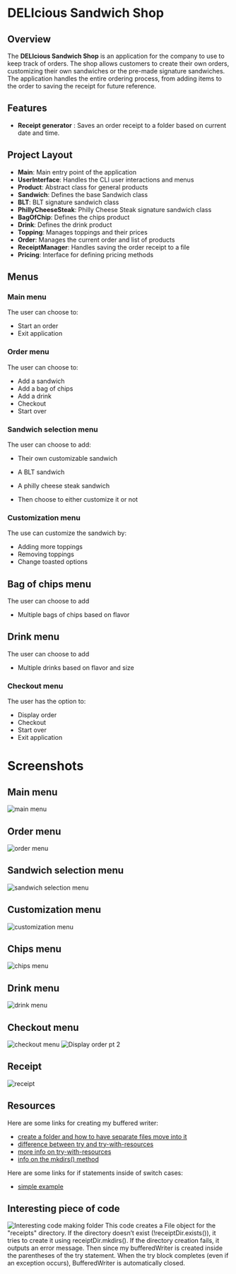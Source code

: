 # DELIcious Sandwich Shop

## Overview
The **DELIcious Sandwich Shop** is an application for the company to use to keep track of orders. The shop allows customers to create their own orders, customizing their own sandwiches or the pre-made signature sandwiches. The application handles the entire ordering process, from adding items to the order to saving the receipt for future reference.

## Features
- **Receipt generator** : Saves an order receipt to a folder based on current date and time. 


## Project Layout

- **Main**: Main entry point of the application
- **UserInterface**: Handles the CLI user interactions and menus
- **Product**: Abstract class for general products
- **Sandwich**: Defines the base Sandwich class
- **BLT**: BLT signature sandwich class
- **PhillyCheeseSteak**: Philly Cheese Steak signature sandwich class
- **BagOfChip**: Defines the chips product
- **Drink**: Defines the drink product
- **Topping**: Manages toppings and their prices
- **Order**: Manages the current order and list of products
- **ReceiptManager**: Handles saving the order receipt to a file
- **Pricing**: Interface for defining pricing methods

## Menus
### **Main menu** 
The user can choose to:
- Start an order
- Exit application

### **Order menu**
The user can choose to:
- Add a sandwich
- Add a bag of chips
- Add a drink
- Checkout
- Start over

### **Sandwich selection menu**
The user can choose to add:
- Their own customizable sandwich
- A BLT sandwich
- A philly cheese steak sandwich

- Then choose to either customize it or not

### **Customization menu**
The use can customize the sandwich by:
- Adding more toppings
- Removing toppings
- Change toasted options

## **Bag of chips menu**
The user can choose to add
- Multiple bags of chips based on flavor

## **Drink menu**
The user can choose to add
- Multiple drinks based on flavor and size

### **Checkout menu**
The user has the option to:
- Display order
- Checkout
- Start over
- Exit application

# Screenshots

## Main menu
![main menu](images%2FMain%20menu.png)

## Order menu
![order menu](images%2FOrder%20menu.png)

## Sandwich selection menu
![sandwich selection menu](images%2FSandwich%20selection%20menu.png)

## Customization menu
![customization menu](images%2FCustomization%20menu%20.png)

## Chips menu
![chips menu](images%2FChip%20menu.png)

## Drink menu
![drink menu](images%2FDrink%20menu.png)

## Checkout menu
![checkout menu](images%2FCheck%20out%20menu%20and%20display%20order%20pt%201.png)
![Display order pt 2](images%2FDisplay%20order%20pt%202.png)

## Receipt 
![receipt](images%2FReceipt.png)

## Resources

Here are some links for creating my buffered writer:
- [create a folder and how to have separate files move into it](https://stackoverflow.com/questions/16269563/how-to-save-a-file-to-a-directory)
- [difference between try and try-with-resources](https://medium.com/thefreshwrites/how-to-use-try-with-resource-in-java-9c0b4ae48d21#:~:text=This%20is%20because%20an%20IOException,as%20JVM%20automatically%20closes%20them.)
- [more info on try-with-resources](https://docs.oracle.com/javase/8/docs/technotes/guides/language/try-with-resources.html)
- [info on the mkdirs() method](https://www.geeksforgeeks.org/file-mkdirs-method-in-java-with-examples/)

Here are some links for if statements inside of switch cases:
- [simple example](https://stackoverflow.com/questions/60049457/refactor-switch-statement-using-an-object-vs-primitive-data-type)

## Interesting piece of code
![Interesting code making folder](images%2FInteresting%20code%20making%20folder.png)
This code creates a File object for the "receipts" directory. If the directory doesn’t exist (!receiptDir.exists()), it tries to create it using receiptDir.mkdirs(). If the directory creation fails, it outputs an error message.
Then since my bufferedWriter is created inside the parentheses of the try statement. When the try block completes (even if an exception occurs), BufferedWriter is automatically closed.

  